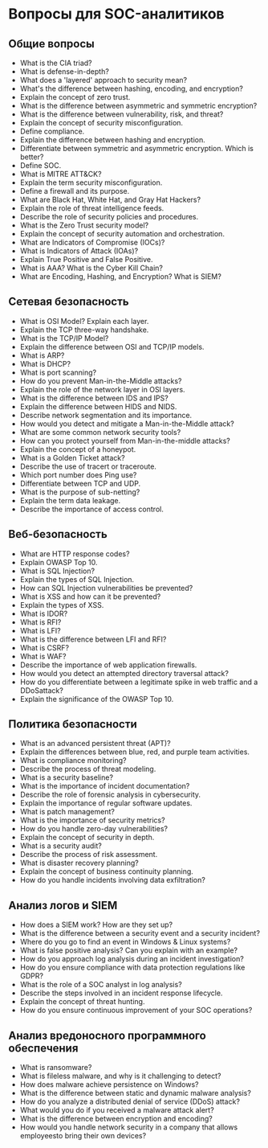 # Вопросы для SOC-аналитиков

## Общие вопросы

- What is the CIA triad?  
- What is defense-in-depth? 
- What does a 'layered' approach to security mean?  
- What's the difference between hashing, encoding, and encryption?  
- Explain the concept of zero trust.  
- What is the difference between asymmetric and symmetric encryption? 
- What is the difference between vulnerability, risk, and threat?  
- Explain the concept of security misconfiguration.  
- Define compliance.  
- Explain the difference between hashing and encryption. 
- Differentiate between symmetric and asymmetric encryption. Which is better?  
- Define SOC. 
- What is MITRE ATT&CK?  
- Explain the term security misconfiguration.  
- Define a firewall and its purpose.  
- What are Black Hat, White Hat, and Gray Hat Hackers?  
- Explain the role of threat intelligence feeds. 
- Describe the role of security policies and procedures.  
- What is the Zero Trust security model? 
- Explain the concept of security automation and orchestration.  
- What are Indicators of Compromise (IOCs)?  
- What is Indicators of Attack (IOAs)?  
- Explain True Positive and False Positive.  
- What is AAA?  What is the Cyber Kill Chain?  
- What are Encoding, Hashing, and Encryption?  What is SIEM? 

## Сетевая безопасность

- What is OSI Model? Explain each layer.  
- Explain the TCP three-way handshake.  
- What is the TCP/IP Model?  
- Explain the difference between OSI and TCP/IP models.  
- What is ARP?  
- What is DHCP?  
- What is port scanning?  
- How do you prevent Man-in-the-Middle attacks? 
- Explain the role of the network layer in OSI layers.  
- What is the difference between IDS and IPS?  
- Explain the difference between HIDS and NIDS.  
- Describe network segmentation and its importance.  
- How would you detect and mitigate a Man-in-the-Middle attack?  
- What are some common network security tools?  
- How can you protect yourself from Man-in-the-middle attacks?  
- Explain the concept of a honeypot.  
- What is a Golden Ticket attack?  
- Describe the use of tracert or traceroute.  
- Which port number does Ping use?  
- Differentiate between TCP and UDP.  
- What is the purpose of sub-netting?  
- Explain the term data leakage.  
- Describe the importance of access control.

## Веб-безопасность

- What are HTTP response codes?  
- Explain OWASP Top 10.  
- What is SQL Injection?  
- Explain the types of SQL Injection.  
- How can SQL Injection vulnerabilities be prevented?  
- What is XSS and how can it be prevented?  
- Explain the types of XSS.  
- What is IDOR?  
- What is RFI? 
- What is LFI?  
- What is the difference between LFI and RFI?  
- What is CSRF?  
- What is WAF?  
- Describe the importance of web application firewalls.  
- How would you detect an attempted directory traversal attack?  
- How do you differentiate between a legitimate spike in web traffic and a DDoSattack?  
- Explain the significance of the OWASP Top 10.

## Политика безопасности

- What is an advanced persistent threat (APT)?  
- Explain the differences between blue, red, and purple team activities. 
- What is compliance monitoring?  
- Describe the process of threat modeling.  
- What is a security baseline?  
- What is the importance of incident documentation?  
- Describe the role of forensic analysis in cybersecurity.  
- Explain the importance of regular software updates.  
- What is patch management? 
- What is the importance of security metrics?  
- How do you handle zero-day vulnerabilities?  
- Explain the concept of security in depth. 
- What is a security audit?  
- Describe the process of risk assessment.  
- What is disaster recovery planning?  
- Explain the concept of business continuity planning.  
- How do you handle incidents involving data exfiltration?

## Анализ логов и SIEM

- How does a SIEM work? How are they set up?  
- What is the difference between a security event and a security incident?  
- Where do you go to find an event in Windows & Linux systems?  
- What is false positive analysis? Can you explain with an example? 
- How do you approach log analysis during an incident investigation?  
- How do you ensure compliance with data protection regulations like GDPR?  
- What is the role of a SOC analyst in log analysis?  
- Describe the steps involved in an incident response lifecycle.  
- Explain the concept of threat hunting.  
- How do you ensure continuous improvement of your SOC operations?

## Анализ вредоносного программного обеспечения

- What is ransomware?  
- What is fileless malware, and why is it challenging to detect?  
- How does malware achieve persistence on Windows?  
- What is the difference between static and dynamic malware analysis?  
- How do you analyze a distributed denial of service (DDoS) attack?  
- What would you do if you received a malware attack alert?  
- What is the difference between encryption and encoding?  
- How would you handle network security in a company that allows employeesto bring their own devices?
